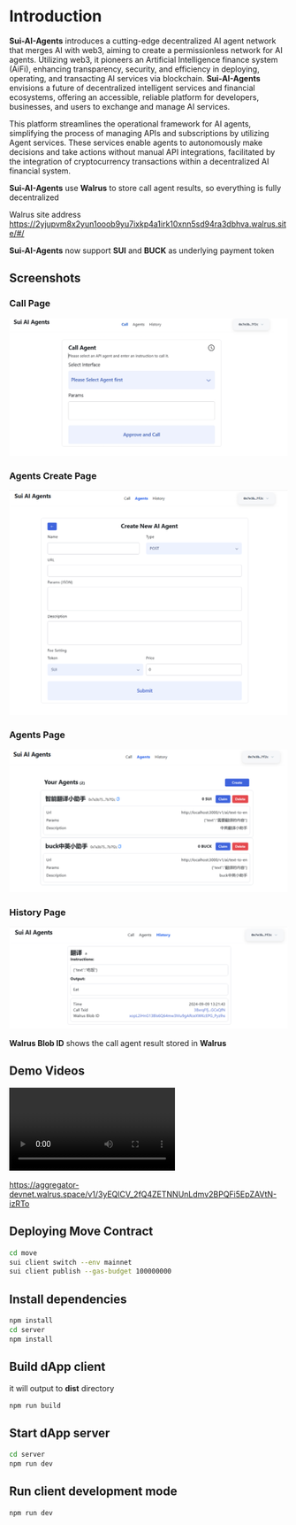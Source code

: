 # Introduction

**Sui-AI-Agents** introduces a cutting-edge decentralized AI agent network that merges AI with web3, aiming to create a permissionless network for AI agents. Utilizing web3, it pioneers an Artificial Intelligence finance system (AiFi), enhancing transparency, security, and efficiency in deploying, operating, and transacting AI services via blockchain. **Sui-AI-Agents** envisions a future of decentralized intelligent services and financial ecosystems, offering an accessible, reliable platform for developers, businesses, and users to exchange and manage AI services.

This platform streamlines the operational framework for AI agents, simplifying the process of managing APIs and subscriptions by utilizing Agent services. These services enable agents to autonomously make decisions and take actions without manual API integrations, facilitated by the integration of cryptocurrency transactions within a decentralized AI financial system.

**Sui-AI-Agents** use **Walrus** to store call agent results, so everything is fully decentralized

Walrus site address https://2yjupvm8x2yun1ooob9yu7ixkp4a1irk10xnn5sd94ra3dbhva.walrus.site/#/

**Sui-AI-Agents** now support **SUI** and **BUCK** as underlying payment token

## Screenshots
### Call Page
![shot1](./images/shot1.png)

### Agents Create Page
![shot2](./images/shot2.png)

### Agents Page
![shot3](./images/shot3.png)

### History Page
![shot6](./images/shot6.png)

**Walrus Blob ID** shows the call agent result stored in **Walrus**

## Demo Videos
<!-- [https://www.youtube.com/watch?v=7yProe47ni4](https://www.youtube.com/watch?v=7yProe47ni4) -->

<video controls>
  <source src="https://aggregator-devnet.walrus.space/v1/3yEQlCV_2fQ4ZETNNUnLdmv2BPQFi5EpZAVtN-izRTo" type="video/mp4">
</video>

https://aggregator-devnet.walrus.space/v1/3yEQlCV_2fQ4ZETNNUnLdmv2BPQFi5EpZAVtN-izRTo

## Deploying Move Contract

```bash
cd move
sui client switch --env mainnet
sui client publish --gas-budget 100000000
```

## Install dependencies
```bash
npm install
cd server
npm install
```

## Build dApp client
it will output to **dist** directory
```bash
npm run build
```

## Start dApp server
```bash
cd server
npm run dev
```

## Run client development mode

```bash
npm run dev
```